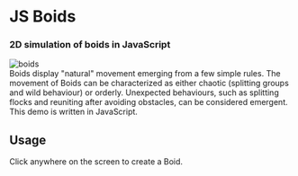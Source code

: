 # JS Boids
### 2D simulation of boids in JavaScript
![boids](https://i.imgur.com/RdPg4XM.png "Boids")        
Boids display "natural" movement emerging from a few simple rules. The movement of Boids can be characterized as either chaotic (splitting groups and wild behaviour) or orderly. Unexpected behaviours, such as splitting flocks and reuniting after avoiding obstacles, can be considered emergent.            
This demo is written in JavaScript.
## Usage
Click anywhere on the screen to create a Boid.
